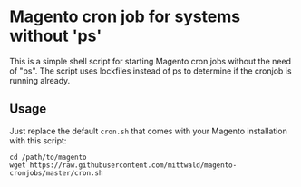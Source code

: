# Magento cron job for systems without 'ps'

This is a  simple shell script for starting Magento cron jobs without the need of "ps".
The script uses lockfiles instead of ps to determine if the cronjob is running already.

## Usage

Just replace the default `cron.sh` that comes with your Magento installation with this script:

    cd /path/to/magento
    wget https://raw.githubusercontent.com/mittwald/magento-cronjobs/master/cron.sh
